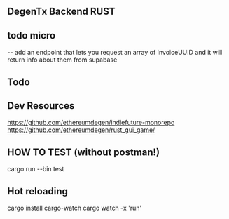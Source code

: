 ## DegenTx Backend  RUST 




## todo micro 
 
 -- add an endpoint that lets you request an array of InvoiceUUID and it will return info about them from supabase 




## Todo
  
 


## Dev Resources 
https://github.com/ethereumdegen/indiefuture-monorepo
https://github.com/ethereumdegen/rust_gui_game/




## HOW TO TEST (without postman!)

cargo run --bin test 


## Hot reloading 
cargo install cargo-watch
cargo watch -x 'run'



 